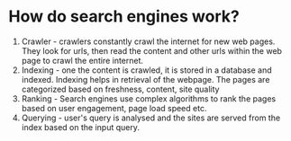# How do search engines work?

1. Crawler - crawlers constantly crawl the internet for new web pages. They look for urls, then read the content and other urls within the web page to crawl the entire internet.
2. Indexing - one the content is crawled, it is stored in a database and indexed. Indexing helps in retrieval of the webpage. The pages are categorized based on freshness, content, site quality
3. Ranking - Search engines use complex algorithms to rank the pages based on user engagement, page load speed etc.
4. Querying - user's query is analysed and the sites are served from the index based on the input query.
